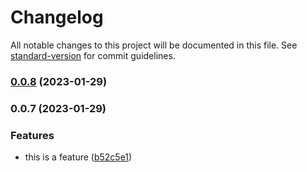 # Changelog

All notable changes to this project will be documented in this file. See [standard-version](https://github.com/conventional-changelog/standard-version) for commit guidelines.

### [0.0.8](https://github.com/M-Sardari/ExcelGenerator/compare/v0.0.7...v0.0.8) (2023-01-29)

### 0.0.7 (2023-01-29)


### Features

* this is a feature ([b52c5e1](https://github.com/M-Sardari/ExcelGenerator/commit/b52c5e121fb62cc7ba324513ae4bf4b04364e439))
